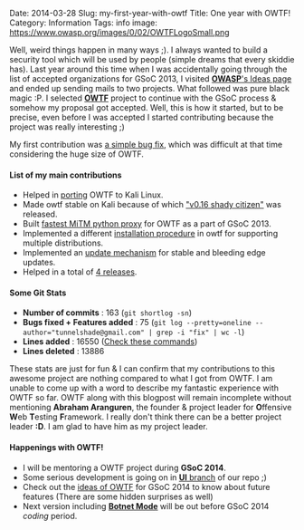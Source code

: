 Date: 2014-03-28
Slug: my-first-year-with-owtf
Title: One year with OWTF!
Category: Information
Tags: info
image: https://www.owasp.org/images/0/02/OWTFLogoSmall.png

Well, weird things happen in many ways ;). I always wanted to build a security tool which will be used by people (simple dreams that every skiddie has).
Last year around this time when I was accidentally going through the list of accepted organizations for GSoC 2013, I visited
[**OWASP**'s Ideas page](https://www.owasp.org/index.php/GSoC2013_Ideas#OWASP_OWTF_-_Inbound_Proxy_with_MiTM_and_caching_capabilities)
and ended up sending mails to two projects. What followed was pure black magic :P. I selected [**OWTF**](https://github.com/owtf) project to continue with the GSoC process &
somehow my proposal got accepted. Well, this is how it started, but to be precise, even before I was accepted I started contributing because the project
was really interesting ;)

My first contribution was [a simple bug fix](https://github.com/owtf/owtf/pull/15/), which was difficult at that time considering the huge size of OWTF.


#### List of my main contributions
+ Helped in [porting](https://github.com/owtf/owtf/commit/f6b0d64afc740a22f6ca0a5f8e4aca66ddd71986) OWTF to Kali Linux.
+ Made owtf stable on Kali because of which ["v0.16 shady citizen"](http://blog.7-a.org/2013/05/owasp-owtf-016-shady-citizen-released.html) was released.
+ Built [fastest MiTM python proxy](http://blog.7-a.org/2013/08/owtf-030-summer-storm-ii-released-plz-rt.html) for OWTF as a part of GSoC 2013.
+ Implemented a different [installation procedure](https://github.com/owtf/owtf/commit/785dacfc5a96a83cf6e8944ffafb79862699498c) in owtf for supporting multiple distributions.
+ Implemented an [update mechanism](https://github.com/owtf/owtf/commit/a5cfd4f5e3b51ffbcdbd19e9eca35a1c346f2976) for stable and bleeding edge updates.
+ Helped in a total of [4 releases](https://github.com/owtf/owtf/releases).


#### Some Git Stats
+ **Number of commits** : 163 (`git shortlog -sn`)
+ **Bugs fixed + Features added** : 75 (`git log --pretty=oneline --author="tunnelshade@gmail.com" | grep -i "fix" | wc -l`)
+ **Lines added** : 16550 ([Check these commands](http://codeimpossible.com/2011/12/16/Stupid-Git-Trick-getting-contributor-stats/))
+ **Lines deleted** : 13886


These stats are just for fun & I can confirm that my contributions to this awesome project are nothing compared to what I got from OWTF.
I am unable to come up with a word to describe my fantastic experience with OWTF so far. OWTF along with this blogpost will remain incomplete
without mentioning **Abraham Aranguren**, the founder & project leader for **O**ffensive **W**eb **T**esting **F**ramework. I really don't think
there can be a better project leader **:D**. I am glad to have him as my project leader.

#### Happenings with OWTF!
+ I will be mentoring a OWTF project during **GSoC 2014**.
+ Some serious development is going on in [**UI** branch](https://github.com/owtf/owtf/tree/ui) of our repo ;)
+ Check out the [ideas of OWTF](https://www.owasp.org/index.php/GSoC2014_Ideas) for GSoC 2014 to know about future features (There are some hidden surprises as well)
+ Next version including [**Botnet Mode**](http://blog.7-a.org/2013/12/owasp-owtf-cfp-funds-contest-winners.html) will be out before GSoC 2014 *coding* period.
